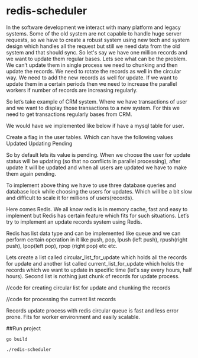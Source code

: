 # redis-scheduler

In the software development we interact with many platform and legacy systems. Some of the old system are not capable to handle huge server requests, so we have to create a robust system using new tech and system design which handles all the request but still we need data from the old system and that should sync. 
    So let's say we have one million records and we want to update them regular bases. Lets see what can be the problem.
We can’t update them in single process we need to chunking and then update the records.
We need to rotate the records as well in the circular way.
We need to add the new records as well for update.
If we want to update them in a certain periods then we need to increase the parallel workers if number of records are increasing regularly.


So let’s take example of CRM system. Where we have transactions of user and we want to display those transactions to a new system. For this we need to get transactions regularly bases from CRM. 

We would have we implemented like below if have a mysql table for user.

Create a flag in the user tables. Which can have the following values 
Updated
Updating
Pending
                
So  by default lets its value is pending. When we choose the user for update status will be updating (so that no conflicts in parallel processing), after update it will be updated and when all users are updated we have to make them again pending.

To implement above thing we have to use three database queries and database lock while choosing the users for updates. Which will be a bit slow and difficult to scale it for millions of users(records).

Here comes Redis. We all know redis is in memory cache, fast and easy to implement but Redis has certain feature which fits for such situations.  Let’s try to implement an update records system using Redis. 

Redis has list data type and can be implemented like queue and we can perform certain operation in it like push, pop, lpush (left push), rpush(right push), lpop(left pop), rpop (right pop) etc etc.

Lets create a list called circular_list_for_update which holds all the records for update and another list called current_list_for_update which holds the records which we want to update in specific time (let's say every hours, half hours). Second list is nothing just chunk of records for update process.

//code for creating circular list for update and chunking the records

//code for processing the current list records


Records update process with redis circular queue is fast and less error prone. Fits for worker environment and easily scalable.

##Run project

```go build```

```./redis-scheduler```